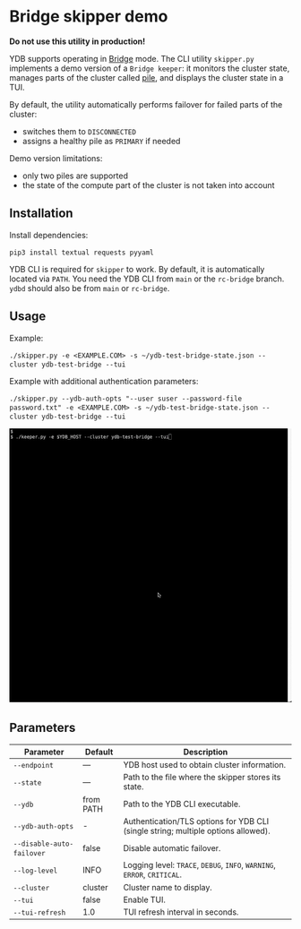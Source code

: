 # Bridge skipper demo

**Do not use this utility in production!**

YDB supports operating in [Bridge](https://ydb.tech/docs/en/concepts/bridge?version=main) mode. The CLI utility `skipper.py` implements a demo version of a `Bridge keeper`: it monitors the cluster state, manages parts of the cluster called [pile](https://ydb.tech/docs/en/concepts/glossary?version=main#pile), and displays the cluster state in a TUI.

By default, the utility automatically performs failover for failed parts of the cluster:
- switches them to `DISCONNECTED`
- assigns a healthy pile as `PRIMARY` if needed

Demo version limitations:
- only two piles are supported
- the state of the compute part of the cluster is not taken into account

## Installation

Install dependencies:
```
pip3 install textual requests pyyaml
```

YDB CLI is required for `skipper` to work. By default, it is automatically located via `PATH`. You need the YDB CLI from `main` or the `rc-bridge` branch. `ydbd` should also be from `main` or `rc-bridge`.

## Usage

Example:
```
./skipper.py -e <EXAMPLE.COM> -s ~/ydb-test-bridge-state.json --cluster ydb-test-bridge --tui
```

Example with additional authentication parameters:
```
./skipper.py --ydb-auth-opts "--user suser --password-file password.txt" -e <EXAMPLE.COM> -s ~/ydb-test-bridge-state.json --cluster ydb-test-bridge --tui
```

![Import](img/skipper_demo.gif)

## Parameters

| Parameter | Default | Description |
|---|---|---|
| `--endpoint` | — | YDB host used to obtain cluster information. |
| `--state` | — | Path to the file where the skipper stores its state. |
| `--ydb` | from PATH | Path to the YDB CLI executable. |
| `--ydb-auth-opts` | - | Authentication/TLS options for YDB CLI (single string; multiple options allowed). |
| `--disable-auto-failover` | false | Disable automatic failover. |
| `--log-level` | INFO | Logging level: `TRACE`, `DEBUG`, `INFO`, `WARNING`, `ERROR`, `CRITICAL`. |
| `--cluster` | cluster | Cluster name to display. |
| `--tui` | false | Enable TUI. |
| `--tui-refresh` | 1.0 | TUI refresh interval in seconds. |

